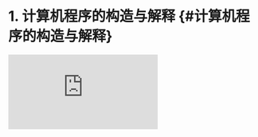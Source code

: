 # 1. 计算机程序的构造与解释 {#计算机程序的构造与解释}

<iframe markdown="1" class="slidesshow" src="https://onedrive.live.com/embed?resid=17D3A1ADCC927ED6%2113141&amp;authkey=!AMo5M8_fXDKFDkA&amp;em=2" frameborder="0" scrolling="no">
</iframe>
